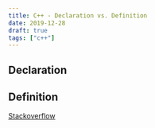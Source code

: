 ```yaml
---
title: C++ - Declaration vs. Definition
date: 2019-12-28
draft: true
tags: ["c++"]
---
```


## Declaration

## Definition

[Stackoverflow](https://stackoverflow.com/questions/1410563/what-is-the-difference-between-a-definition-and-a-declaration)
